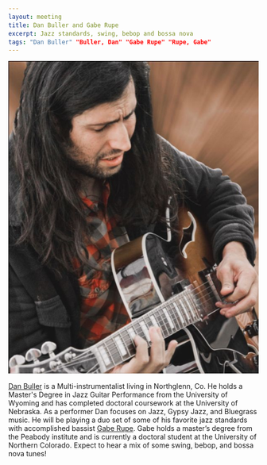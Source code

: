 ```yaml
---
layout: meeting
title: Dan Buller and Gabe Rupe
excerpt: Jazz standards, swing, bebop and bossa nova
tags: "Dan Buller" "Buller, Dan" "Gabe Rupe" "Rupe, Gabe"
---
```

![Dan Buller](/pics/20241028-DanBuller.jpg)

[Dan Buller](https://danbullermusic.com/) is a Multi-instrumentalist living in Northglenn, Co. He holds a Master's Degree in Jazz Guitar Performance from the University of Wyoming and has completed doctoral coursework at the University of Nebraska. As a performer Dan focuses on Jazz, Gypsy Jazz, and Bluegrass music. He will be playing a duo set of some of his favorite jazz standards with accomplished bassist [Gabe Rupe](https://www.gaberupe.com/). Gabe holds a master’s degree from the Peabody institute and is currently a doctoral student at the University of Northern Colorado. Expect to hear a mix of some swing, bebop, and bossa nova tunes!
